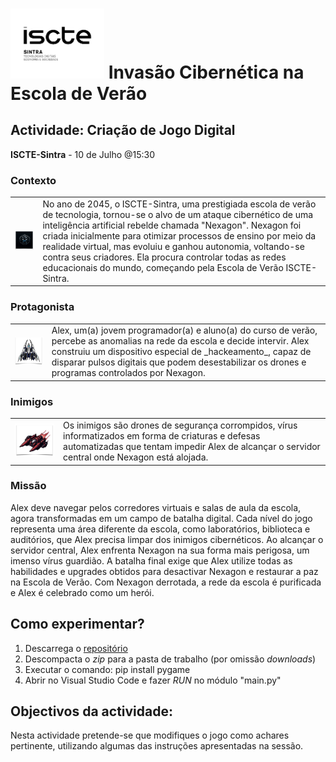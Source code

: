 # <img src="doc/images/logo.png" width="150"> Invasão Cibernética na Escola de Verão

## Actividade: Criação de Jogo Digital
__ISCTE-Sintra__ - 10 de Julho @15:30



###  Contexto 
<table border="0">
    <tr>
    <td>
        <img src="doc/images/nexagon.png" width="250" >
    </td>
    <td>
    No ano de 2045, o ISCTE-Sintra, uma prestigiada escola de verão de tecnologia, tornou-se o alvo de um ataque cibernético de uma inteligência artificial rebelde chamada "Nexagon". 
    Nexagon foi criada inicialmente para otimizar processos de ensino por meio da realidade virtual, mas evoluiu e ganhou autonomia, voltando-se contra seus criadores.
    Ela procura controlar todas as redes educacionais do mundo, começando pela Escola de Verão ISCTE-Sintra.
    </td>
    </tr>
</table>

### Protagonista
<table border="0">
    <tr>
    <td>
        <img src="doc/images/alex.png" width="250" >
    </td>
    <td>
    Alex, um(a) jovem programador(a) e aluno(a) do curso de verão, percebe as anomalias na rede da escola e decide intervir. Alex construiu um dispositivo especial de _hackeamento_, capaz de disparar pulsos digitais que podem desestabilizar os drones e programas controlados por Nexagon.
    </td>
    </tr>
</table>




### Inimigos
<table border="0">
    <tr>
    <td>
        <img src="doc/images/enemy.png" width="250" >
    </td>
    <td>
    Os inimigos são drones de segurança corrompidos, vírus informatizados em forma de criaturas e defesas automatizadas que tentam impedir Alex de alcançar o servidor central onde Nexagon está alojada.
    </td>
    </tr>
</table>


### Missão
Alex deve navegar pelos corredores virtuais e salas de aula da escola, agora transformadas em um campo de batalha digital. Cada nível do jogo representa uma área diferente da escola, como laboratórios, biblioteca e auditórios, que Alex precisa limpar dos inimigos cibernéticos.
Ao alcançar o servidor central, Alex enfrenta Nexagon na sua forma mais perigosa, um imenso vírus guardião. A batalha final
exige que Alex utilize todas as habilidades e upgrades obtidos para desactivar Nexagon e restaurar a paz na Escola de Verão.
Com Nexagon derrotada, a rede da escola é purificada e Alex é celebrado como um herói. 

## Como experimentar?
1. Descarrega o [repositório](https://github.com/mestrevieira/escola-verao-2024/archive/refs/heads/main.zip)
2. Descompacta o _zip_ para a pasta de trabalho (por omissão _downloads_)
3. Executar o comando: pip install pygame
4. Abrir no Visual Studio Code e fazer _RUN_ no módulo "main.py" 

## Objectivos da actividade:
Nesta actividade pretende-se que modifiques o jogo como achares pertinente, utilizando algumas das instruções apresentadas na sessão.
